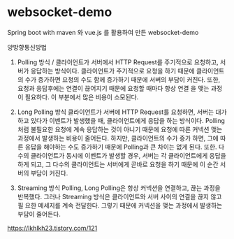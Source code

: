 # websocket-demo

Spring boot with maven 와 vue.js 를 활용하여 만든 websocket-demo 

양방향통신방법
1) Polling 방식 /
	 클라이언트가 서버에서 HTTP Request를 주기적으로 요청하고, 서버가 응답하는 방식이다. 클라이언트가 주기적으로 요청을 하기 때문에 클라이언트의  	 수가 증가하면 요청의 수도 함께 증가하기 때문에 서버의 부담이 커진다. 또한, 요청과 응답후에는 연결이 끊어지기 때문에 요청할 때마다 항상 연결		을 맺는 과정이 필요하다. 이 부분에서 많은 비용이 소모된다.
	 
2) Long Polling 방식
	 클라이언트가 서버에 HTTP Request를 요청하면, 서버는 대가하고 있다가 이벤트가 발생했을 때, 클라이언트에게 응답을 하는 방식이다. Polling 처럼    불필요한 요청에 계속 응답하는 것이 아니기 때문에 요청에 따른 커넥션 맺는 과정에서 발생하는 비용이 줄어든다. 하지만, 클라이언트의 수가 증가    하면, 그에 따른 응답을 해야하는 수도 증가하기 때문에 Polling과 큰 차이는 없게 된다. 또한. 다수의 클라이언트가 동시에 이벤트가 발생할 경우, 
   서버는 각 클라이언트에게 응답을 하게 되고, 그 다수의 클라이언트는 서버에게 곧바로 요청을 하기 때문에 이 순간 서버의 부담이 커진다.

3) Streaming 방식
	 Polling, Long Polling은 항상 커넥션을 연결하고, 끊는 과정을 반복했다. 그러나 Streaming 방식은 클라이언트와 서버 사이의 연결을 끊지 않고 필  	 요한 메세지를 계속 전달한다. 그렇기 때문에 커넥션을 맺는 과정에서 발생하는 부담이 줄어든다.

https://lkhlkh23.tistory.com/121 

